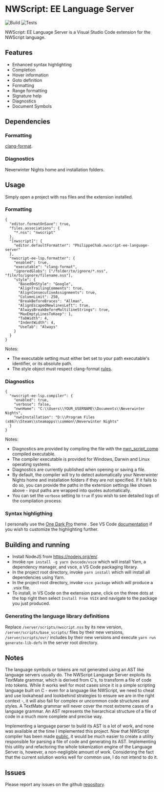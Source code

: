 # NWScript: EE Language Server

![Build](https://github.com/PhilippeChab/nwscript-ee-language-server/actions/workflows/build.yml/badge.svg)
![Tests](https://github.com/PhilippeChab/nwscript-ee-language-server/actions/workflows/tests.yml/badge.svg)

NWScript: EE Language Server is a Visual Studio Code extension for the NWScript language.

## Features

- Enhanced syntax highlighting
- Completion
- Hover information
- Goto definition
- Formatting
- Range formatting
- Signature help
- Diagnostics
- Document Symbols

## Dependencies

### Formatting

[clang-format](https://clang.llvm.org/docs/ClangFormat.html).

### Diagnostics

Neverwinter Nights home and installation folders.

## Usage

Simply open a project with nss files and the extension installed.

### Formatting

```
{
  "editor.formatOnSave": true,
  "files.associations": {
    "*.nss": "nwscript"
  },
  "[nwscript]": {
    "editor.defaultFormatter": "PhilippeChab.nwscript-ee-language-server"
  },
  "nwscript-ee-lsp.formatter": {
    "enabled": true,
    "executable": "clang-format",
    "ignoredGlobs": ["/folder/to/ignore/*.nss", "file/to/ignore/filename.nss"],
    "style": {
      "BasedOnStyle": "Google",
      "AlignTrailingComments": true,
      "AlignConsecutiveAssignments": true,
      "ColumnLimit": 250,
      "BreakBeforeBraces": "Allman",
      "AlignEscapedNewlinesLeft": true,
      "AlwaysBreakBeforeMultilineStrings": true,
      "MaxEmptyLinesToKeep": 1,
      "TabWidth": 4,
      "IndentWidth": 4,
      "UseTab": "Always"
    }
  }
}
```

Notes:

- The executable setting must either bet set to your path executable's identifier, or its absolute path.
- The style object must respect clang-format [rules](https://clang.llvm.org/docs/ClangFormatStyleOptions.html).

### Diagnostics

```
{
  "nwscript-ee-lsp.compiler": {
    "enabled": true,
    "verbose": false,
    "nwnHome": "C:\\Users\\YOUR_USERNAME\\Documents\\Neverwinter Nights",
    "nwnInstallation": "D:\\Program Files (x86)\\Steam\\steamapps\\common\\Neverwinter Nights"
  }
}
```

Notes:

- Diagnostics are provided by compiling the file with the [nwn_script_comp](https://github.com/niv/neverwinter.nim/blob/master/nwn_script_comp.nim) compiled executable.
- The compiler executable is provided for Windows, Darwin and Linux operating systems.
- Diagnostics are currently published when opening or saving a file.
- By default, the compiler will try to detect automatically your Neverwinter Nights home and installation folders if they are not specified. If it fails to do so, you can provide the paths in the extension settings like shown above - input paths are wrapped into quotes automatically.
- You can set the `verbose` setting to `true` if you wish to see detailed logs of the compilation process.

### Syntax highligthing

I personally use the [One Dark Pro](https://marketplace.visualstudio.com/items?itemName=zhuangtongfa.Material-theme) theme . See VS Code [documentation](https://code.visualstudio.com/docs/getstarted/themes) if you wish to customize the highlighting further.

## Building and running

- Install NodeJS from https://nodejs.org/en/.
- Invoke `npm install -g yarn @vscode/vsce` which will install Yarn, a dependency manager, and vsce, a VS Code packaging library.
- In the project root directory, invoke `yarn install` which will install all dependencies using Yarn.
- In the project root directory, invoke `vsce package` which will produce a .vsix file.
- To install, in VS Code on the extension pane, click on the three dots at the top right then select `Install From VSIX` and navigate to the package you just produced.

### Generating the language library definitions

Replace `/server/scripts/nwscript.nss` by its new version, `/server/scripts/base_scripts/` files by their new versions, `/server/scripts/ovr/` includes by their new versions and execute `yarn run generate-lib-defs` in the server root directory.

## Notes

The language symbols or tokens are not generated using an AST like language servers usually do. The NWScript Language Server exploits its TextMate grammar, which is derived from C's, to transform a file of code into tokens. While it works well for most cases since it is a simple scripting language built on C - even for a language like NWScript, we need to cheat and use lookahead and lookbehind strategies to ensure we are in the right context -, it will also fail for complex or uncommon code structures and styles. A TextMate grammar will never cover the most extreme cases of a language grammar. An AST represents the hierarchical structure of a file of code in a much more complete and precise way.

Implementing a language parser to build its AST is a lot of work, and none was available at the time I implemented this project. Now that NWScript compiler has been made [public](https://github.com/niv/neverwinter.nim), it would be much easier to create a utility responsible for parsing a file of code and generating its AST. Implementing this utility and refactoring the whole tokenization engine of the Language Server is, however, a non-negligible amount of work. Considering the fact that the current solution works well for common use, I do not intend to do it.

## Issues

Please report any issues on the github [repository](https://github.com/PhilippeChab/nwscript-ee-language-server/issues).
